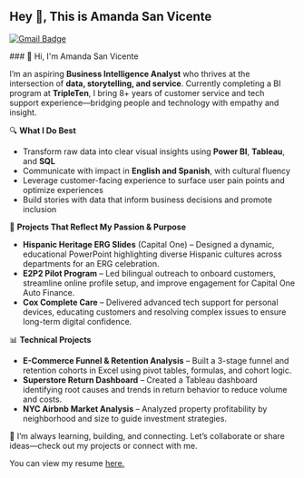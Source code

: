 ## Hey 👋, This is Amanda San Vicente
[![Gmail Badge](https://img.shields.io/badge/-amanda.sanvicente@gmail.com-c14438?style=flat&logo=Gmail&logoColor=white&link=mailto:amanda.sanvicente@gmail.com)](mailto:amanda.sanvicente@gmail.com) 
 <p align='left'>### 👋 Hi, I'm Amanda San Vicente

I’m an aspiring **Business Intelligence Analyst** who thrives at the intersection of **data, storytelling, and service**. Currently completing a BI program at **TripleTen**, I bring 8+ years of customer service and tech support experience—bridging people and technology with empathy and insight.

🔍 **What I Do Best**

* Transform raw data into clear visual insights using **Power BI**, **Tableau**, and **SQL**
* Communicate with impact in **English and Spanish**, with cultural fluency
* Leverage customer-facing experience to surface user pain points and optimize experiences
* Build stories with data that inform business decisions and promote inclusion

🧠 **Projects That Reflect My Passion & Purpose**

* **Hispanic Heritage ERG Slides** (Capital One) – Designed a dynamic, educational PowerPoint highlighting diverse Hispanic cultures across departments for an ERG celebration.
* **E2P2 Pilot Program** – Led bilingual outreach to onboard customers, streamline online profile setup, and improve engagement for Capital One Auto Finance.
* **Cox Complete Care** – Delivered advanced tech support for personal devices, educating customers and resolving complex issues to ensure long-term digital confidence.

📊 **Technical Projects**

* **E-Commerce Funnel & Retention Analysis** – Built a 3-stage funnel and retention cohorts in Excel using pivot tables, formulas, and cohort logic.
* **Superstore Return Dashboard** – Created a Tableau dashboard identifying root causes and trends in return behavior to reduce volume and costs.
* **NYC Airbnb Market Analysis** – Analyzed property profitability by neighborhood and size to guide investment strategies.

🌱 I’m always learning, building, and connecting. Let’s collaborate or share ideas—check out my projects or connect with me.

</p><p align='left'> You can view my resume <a href='https://docs.google.com/document/d/1LzgTLtLQ9LwP5vYC9-i1GGF-0V_3_bTccrQ36WK9m5k/edit?usp=sharing ' target=_blank><u>here</u>.</a></p>
